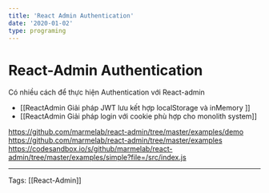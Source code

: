 ```yaml
---
title: 'React Admin Authentication'
date: '2020-01-02'
type: programing
---
```


# React-Admin Authentication
Có nhiều cách để thực hiện Authentication với React-admin
- [[ReactAdmin Giải pháp JWT lưu kết hợp localStorage và inMemory ]]
- [[ReactAdmin Giải pháp login với cookie phù hợp cho monolith system]]


https://github.com/marmelab/react-admin/tree/master/examples/demo
https://github.com/marmelab/react-admin/tree/master/examples
https://codesandbox.io/s/github/marmelab/react-admin/tree/master/examples/simple?file=/src/index.js



---
Tags: [[React-Admin]]